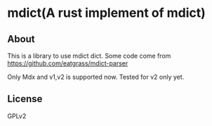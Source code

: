 # mdict(A rust implement of mdict)

## About

This is a library to use mdict dict.
Some code come from https://github.com/eatgrass/mdict-parser

Only Mdx and v1,v2 is supported now.
Tested for v2 only yet.

## License

GPLv2
